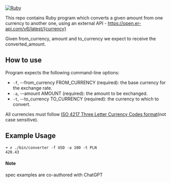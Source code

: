 [![Ruby](https://img.shields.io/badge/ruby-3.1.2-brightgreen.svg)](https://www.ruby-lang.org/en/news/2022/04/12/ruby-3-1-2-released/)

This repo contains Ruby program which converts a given amount from one currency to another one, using an
external API - https://open.er-api.com/v6/latest/{currency}

Given from_currency, amount and to_currency we expect to receive the converted_amount.

## How to use
Program expects the following command-line options:

- `-f`, --from_currency FROM_CURRENCY (required): the base currency for the exchange rate.
- `-a`, --amount AMOUNT (required): the amount to be exchanged.
- `-t`, --to_currency TO_CURRENCY (required): the currency to which to convert.

All currencies must follow [ISO 4217 Three Letter Currency Codes format](https://www.exchangerate-api.com/docs/supported-currencies)(not case sensitive).

## Example Usage
```
➜ ✗ ./bin/converter -f USD -a 100 -t PLN
420.43
```

#### Note
spec examples are co-authored with ChatGPT
